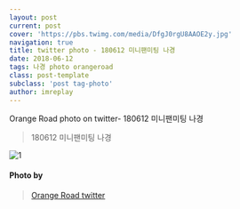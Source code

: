 ```yaml
---
layout: post
current: post
cover: 'https://pbs.twimg.com/media/DfgJ0rgU8AAOE2y.jpg'
navigation: true
title: twitter photo - 180612 미니팬미팅 나경
date: 2018-06-12
tags: 나경 photo orangeroad
class: post-template
subclass: 'post tag-photo'
author: imreplay
---
```



Orange Road photo on twitter- 180612 미니팬미팅 나경
> 180612 미니팬미팅 나경

![1](https://pbs.twimg.com/media/DfgJ0rgU8AAOE2y.jpg)

#### Photo by
> [Orange Road twitter](https://twitter.com/OrangeRoad8)

